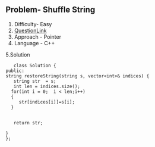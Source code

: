 ## Problem- Shuffle String
1. Difficulty- Easy 
2. [QuestionLink](https://leetcode.com/problems/shuffle-string/)
3. Approach - Pointer
4. Language - C++


5.Solution
 
 
       class Solution {
    public:
    string restoreString(string s, vector<int>& indices) {
       string str  = s;
       int len = indices.size();
      for(int i = 0;  i < len;i++) 
      {
         str[indices[i]]=s[i];
      }

       
       return str;

    }
    };
      
        
